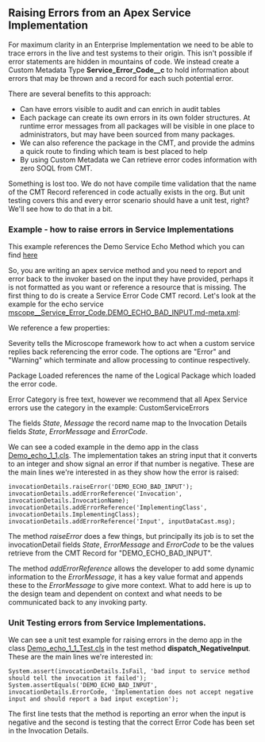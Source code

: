 ## Raising Errors from an Apex Service Implementation

For maximum clarity in an Enterprise Implementation we need to be able to trace errors in the live and test systems to their origin. This isn't possible if error statements are hidden in mountains of code. We instead create a Custom Metadata Type **Service_Error_Code__c** to hold information about errors that may be thrown and a record for each such potential error. 

There are several benefits to this approach:

- Can have errors visible to audit and can enrich in audit tables
- Each package can create its own errors in its own folder structures. At runtime error messages from all packages will be visible in one place to administrators, but may have been sourced from many packages.
- We can also reference the package in the CMT, and provide the admins a quick route to finding which team is best placed to help
- By using Custom Metadata we Can retrieve error codes information with zero SOQL from CMT.  

Something is lost too. We do not have compile time validation that the name of the CMT Record referenced in code actually exists in the org. But unit testing covers this and every error scenario should have a unit test, right? We'll see how to do that in a bit.


### Example - how to raise errors in Service Implementations

This example references the Demo Service Echo Method which you can find [here](https://github.com/kevinhenryburke/frictionless/tree/master/demo/force-app/service-Demo/method-echo-1)

So, you are writing an apex service method and you need to report and error back to the invoker based on the input they have provided, perhaps it is not formatted as you want or reference a resource that is missing. The first thing to do is create a Service Error Code CMT record. Let's look at the example for the echo service [mscope__Service_Error_Code.DEMO_ECHO_BAD_INPUT.md-meta.xml](https://github.com/kevinhenryburke/frictionless/blob/master/demo/force-app/service-Demo/method-echo-1/mscope__Service_Error_Code.DEMO_ECHO_BAD_INPUT.md-meta.xml):

We reference a few properties:

Severity tells the Microscope framework how to act when a custom service replies back referencing the error code. The options are "Error" and "Warning" which terminate and allow processing to continue respectively.

Package Loaded references the name of the Logical Package which loaded the error code.

Error Category is free text, however we recommend that all Apex Service errors use the category in the example: CustomServiceErrors

The fields *State*, *Message* the record name map to the Invocation Details fields *State*, *ErrorMessage* and *ErrorCode*.


We can see a coded example in the demo app in the class [Demo_echo_1_1.cls](https://github.com/kevinhenryburke/frictionless/blob/master/demo/force-app/service-Demo/method-echo-1/impl-1/Demo_echo_1_1.cls). The implementation takes an string input that it converts to an integer and show signal an error if that number is negative. These are the main lines we're interested in as they show how the error is raised:

```
invocationDetails.raiseError('DEMO_ECHO_BAD_INPUT');
invocationDetails.addErrorReference('Invocation', invocationDetails.InvocationName);
invocationDetails.addErrorReference('ImplementingClass', invocationDetails.ImplementingClass);
invocationDetails.addErrorReference('Input', inputDataCast.msg);
```

The method *raiseError* does a few things, but principally its job is to set the invocationDetail fields _State_, _ErrorMessage_ and _ErrorCode_ to be the values retrieve from the CMT Record for "DEMO_ECHO_BAD_INPUT". 

The method *addErrorReference* allows the developer to add some dynamic information to the _ErrorMessage_, it has a key value format and appends these to the _ErrorMessage_ to give more context. What to add here is up to the design team and dependent on context and what needs to be communicated back to any invoking party. 

### Unit Testing errors from Service Implementations.

We can see a unit test example for raising errors in the demo app in the class [Demo_echo_1_1_Test.cls](https://github.com/kevinhenryburke/frictionless/blob/master/demo/force-app/service-Demo/method-echo-1/impl-1/Demo_echo_1_1_Test.cls) in the test method **dispatch_NegativeInput**. These are the main lines we're interested in:

```
System.assert(invocationDetails.IsFail, 'bad input to service method should tell the invocation it failed');
System.assertEquals('DEMO_ECHO_BAD_INPUT', invocationDetails.ErrorCode, 'Implementation does not accept negative input and should report a bad input exception'); 
```

The first line tests that the method is reporting an error when the input is negative and the second is testing that the correct Error Code has been set in the Invocation Details.


